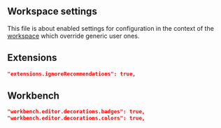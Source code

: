 ## Workspace settings

This file is about enabled settings for configuration in the context of the [workspace](https://code.visualstudio.com/docs/editor/workspaces#_workspace-settings) which override generic user ones.

## Extensions

```json
"extensions.ignoreRecommendations": true,
```

## Workbench

```json
"workbench.editor.decorations.badges": true,
"workbench.editor.decorations.colors": true,
```
